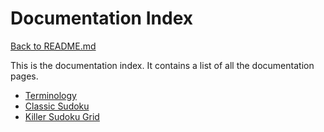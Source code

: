 # Documentation Index
[Back to README.md](../README.md)

This is the documentation index. It contains a list of all the documentation pages.

* [Terminology](./Terminology.md)
* [Classic Sudoku](./Classic_Sudoku.md)
* [Killer Sudoku Grid](./Killer_Sudoku.md)
